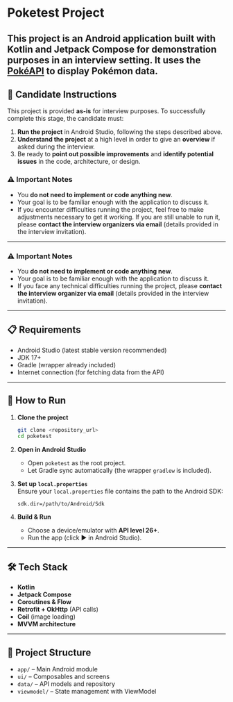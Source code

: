 # Poketest Project

This project is an Android application built with **Kotlin** and **Jetpack Compose** for demonstration purposes in an interview setting. It uses the [PokéAPI](https://pokeapi.co/) to display Pokémon data.
---

## 📑 Candidate Instructions

This project is provided **as-is** for interview purposes.
To successfully complete this stage, the candidate must:

1. **Run the project** in Android Studio, following the steps described above.
2. **Understand the project** at a high level in order to give an **overview** if asked during the interview.
3. Be ready to **point out possible improvements** and **identify potential issues** in the code, architecture, or design.

### ⚠️ Important Notes

* You **do not need to implement or code anything new**.
* Your goal is to be familiar enough with the application to discuss it.
* If you encounter difficulties running the project, feel free to make adjustments necessary to get it working. If you are still unable to run it, please **contact the interview organizers via email** (details provided in the interview invitation).

---


### ⚠️ Important Notes

* You **do not need to implement or code anything new**.
* Your goal is to be familiar enough with the application to discuss it.
* If you face any technical difficulties running the project, please **contact the interview organizer via email** (details provided in the interview invitation).


---

## 📋 Requirements

- Android Studio (latest stable version recommended)  
- JDK 17+  
- Gradle (wrapper already included)  
- Internet connection (for fetching data from the API)

---

## 🚀 How to Run

1. **Clone the project**  
   ```bash
   git clone <repository_url>
   cd poketest
   ```

2. **Open in Android Studio**  
   - Open `poketest` as the root project.  
   - Let Gradle sync automatically (the wrapper `gradlew` is included).  

3. **Set up `local.properties`**  
   Ensure your `local.properties` file contains the path to the Android SDK:  
   ```properties
   sdk.dir=/path/to/Android/Sdk
   ```

4. **Build & Run**  
   - Choose a device/emulator with **API level 26+**.  
   - Run the app (click ▶ in Android Studio).  

---
## 🛠️ Tech Stack

- **Kotlin**  
- **Jetpack Compose**  
- **Coroutines & Flow**  
- **Retrofit + OkHttp** (API calls)  
- **Coil** (image loading)  
- **MVVM architecture**  

---

## 📂 Project Structure

- `app/` – Main Android module  
- `ui/` – Composables and screens  
- `data/` – API models and repository  
- `viewmodel/` – State management with ViewModel  
